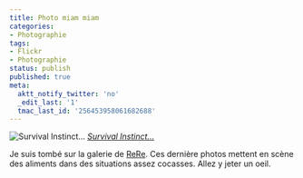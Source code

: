 ```yaml
---
title: Photo miam miam
categories:
- Photographie
tags:
- Flickr
- Photographie
status: publish
published: true
meta:
  aktt_notify_twitter: 'no'
  _edit_last: '1'
  tmac_last_id: '256453958061682688'
---
```

<img src="https://farm4.static.flickr.com/3141/3112710601_b433c08431.jpg" alt="Survival Instinct..." />
<em><a title="photo sharing" href="https://www.flickr.com/photos/rerinha/3112710601/">Survival Instinct...</a></em>

Je suis tombé sur la galerie de <a title="ReRe sur Flickr" href="https://www.flickr.com/photos/rerinha/">ReRe</a>. Ces dernière photos mettent en scène des aliments dans des situations assez cocasses. Allez y jeter un oeil.
